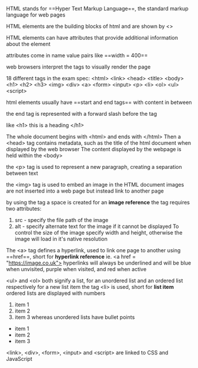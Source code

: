 HTML stands for ==Hyper Text Markup Language==, the standard markup language for web pages

HTML elements are the building blocks of html and are shown by <>

HTML elements can have attributes that provide additional information about the element

attributes come in name value pairs like ==width = 400==

web browsers interpret the tags to visually render the page

18 different tags in the exam spec:
\<html>
\<link>
\<head>
\<title>
\<body>
\<h1>
\<h2>
\<h3>
\<img>
\<div>
\<a>
\<form>
\<input>
\<p>
\<li>
\<ol>
\<ul>
\<script>

html elements usually have ==start and end tags== with content in between

the end tag is represented with a forward slash before the tag

like \<h1> this is a heading \</h1>

The whole document begins with \<html> and ends with \</html>
Then a \<head> tag  contains metadata, such as the title of the html document when displayed by the web browser
The content displayed by the webpage is held within the \<body>

the  \<p> tag is used to represent a new paragraph, creating a separation between text

the \<img> tag is used to embed an image in the HTML document
images are not inserted into a web page but instead link to another page

by using the tag a space is created for an **image reference**
the tag requires two attributes:
1. src - specify the file path of the image
2. alt - specify alternate text for the image if it cannot be displayed
To control the size of the image specify width and height, otherwise the image will load in it's native resolution

The \<a> tag defines a hyperlink, used to link one page to another using ==href==, short for **hyperlink reference**
ie. \<a href = "https://image.co.uk">
hyperlinks will always be underlined and will be blue when unvisited, purple when visited, and red when active

\<ul> and \<ol> both signify a list, for an unordered list and an ordered list respectively
for a new list item the tag \<li> is used,  short for **list item**
ordered lists are displayed with numbers
1. item 1
2. item 2
3. item 3
whereas unordered lists have bullet points
- item 1
- item 2
- item 3

\<link>, \<div>, \<form>, \<input> and \<script> are linked to CSS and JavaScript

